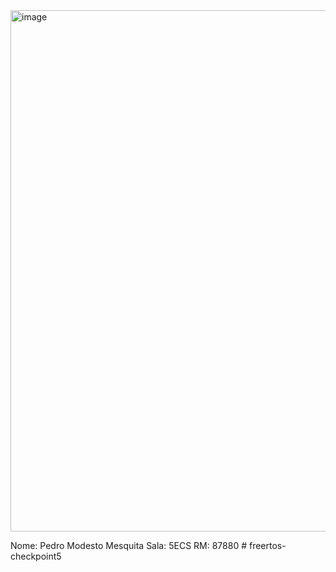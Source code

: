 <img width="690" height="834" alt="image" src="https://github.com/user-attachments/assets/bd0c4532-7466-4fc2-85c2-1320fbdc7a43" />

Nome:   Pedro Modesto Mesquita
Sala:   5ECS
RM:     87880
#   f r e e r t o s - c h e c k p o i n t 5  
 
